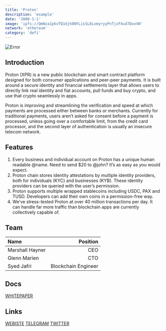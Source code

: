 ```yaml
---
title: 'Proton'
description: 'example'
date: '2000-1-1'
image: 'ipfs://QmNza1pkvTQ1djh8NYLisSL6LxmyryyPnTjzF4ud7DxoVW'
network: 'ethereum'
category: 'defi'
---
```


![Error](ipfs://QmX2jBNfXftiv5UyYYenGJfs8FNHnrYRmubBAvrkur3Aer)

## Introduction

Proton (XPR) is a new public blockchain and smart contract platform designed for both consumer applications and peer-peer payments. It is built around a secure identity and financial settlements layer that allows users to directly link real identity and fiat accounts, pull funds and buy crypto, and use that crypto seamlessly in apps.

Proton is improving and streamlining the verification and speed at which payments are processed either between banks or merchants. Currently for traditional payments, users aren’t asked for consent before a payment is processed, unless going over a comfortable limit, from the credit card processor, and the second layer of authentication is usually an insecure telecom network.



## Features
1. Every business and individual account on Proton has a unique human readable @name. Need to send $20 to @john? It’s as easy as you would expect.
2. Proton chain stores identity attestations by multiple identity providers, both for individuals (KYC) and businesses (KYB). These identity providers can be queried with the user’s permission.
3. Proton supports multiple wrapped stablecoins including USDC, PAX and TUSD. Developers can add their own coins in a permission-free way.
4. We’ve stress-tested Proton at over 40 million transactions per day. It can handle far more traffic than blockchain apps are currently collectively capable of.
   



## Team

| Name  |  Position |
|:---|---:|
|Marshall Hayner  | CEO |
|Glenn Marien| CTO |
|Syed Jafri | Blockchain Engineer |

## Docs

[WHITEPAPER](https://gateway.ipfs.io/QmdE2ZYC35yf2gBesMHZQkNeBdxFfk5Ni3XDrYbFkHfySw)


## Links

[WEBISTE](https://www.protonchain.com/)
[TELEGRAM](https://t.me/protonxpr)
[TWITTER](https://twitter.com/protonxpr)